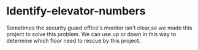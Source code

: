 # Identify-elevator-numbers
Sometimes the security guard office's monitor isn't clear,so we made this project to solve this problem. We can use up or down in this way to determine which floor need to rescue by this project.
